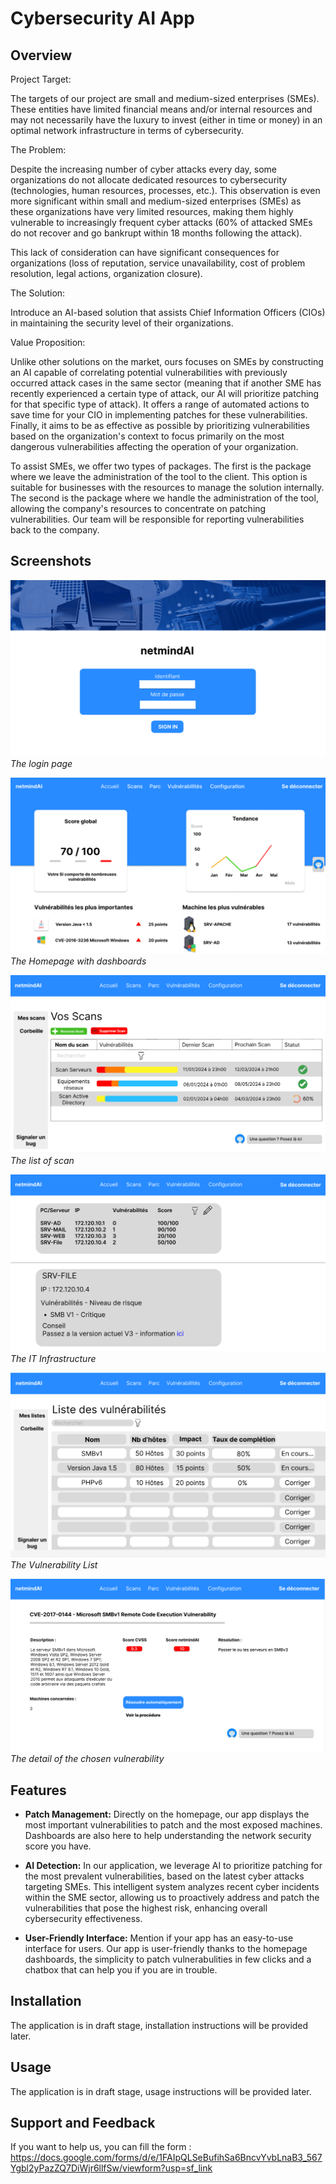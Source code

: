 # Cybersecurity AI App

## Overview

Project Target:

The targets of our project are small and medium-sized enterprises (SMEs). These entities have limited financial means and/or internal resources and may not necessarily have the luxury to invest (either in time or money) in an optimal network infrastructure in terms of cybersecurity.

The Problem:

Despite the increasing number of cyber attacks every day, some organizations do not allocate dedicated resources to cybersecurity (technologies, human resources, processes, etc.). This observation is even more significant within small and medium-sized enterprises (SMEs) as these organizations have very limited resources, making them highly vulnerable to increasingly frequent cyber attacks (60% of attacked SMEs do not recover and go bankrupt within 18 months following the attack).

This lack of consideration can have significant consequences for organizations (loss of reputation, service unavailability, cost of problem resolution, legal actions, organization closure).

The Solution:

Introduce an AI-based solution that assists Chief Information Officers (CIOs) in maintaining the security level of their organizations.

Value Proposition:

Unlike other solutions on the market, ours focuses on SMEs by constructing an AI capable of correlating potential vulnerabilities with previously occurred attack cases in the same sector (meaning that if another SME has recently experienced a certain type of attack, our AI will prioritize patching for that specific type of attack). It offers a range of automated actions to save time for your CIO in implementing patches for these vulnerabilities. Finally, it aims to be as effective as possible by prioritizing vulnerabilities based on the organization's context to focus primarily on the most dangerous vulnerabilities affecting the operation of your organization.

To assist SMEs, we offer two types of packages. The first is the package where we leave the administration of the tool to the client. This option is suitable for businesses with the resources to manage the solution internally. The second is the package where we handle the administration of the tool, allowing the company's resources to concentrate on patching vulnerabilities. Our team will be responsible for reporting vulnerabilities back to the company.

## Screenshots

![Screenshot 1](image/LoginPage.png)
*The login page*

![Screenshot 2](image/HomepageDashboard.png)
*The Homepage with dashboards*

![Screenshot 3](image/ScanList.png) 
*The list of scan*

![Screenshot 4](image/ITinfrastructure.png)
*The IT Infrastructure*

![Screenshot 5](image/VulnerabilityList.png)
*The Vulnerability List*

![Screenshot 6](image/VulnerabilityDetail.png)
*The detail of the chosen vulnerability*

## Features

- **Patch Management:**
Directly on the homepage, our app displays the most important vulnerabilities to patch and the most exposed machines. Dashboards are also here to help understanding the network security score you have.

- **AI Detection:**
In our application, we leverage AI to prioritize patching for the most prevalent vulnerabilities, based on the latest cyber attacks targeting SMEs. This intelligent system analyzes recent cyber incidents within the SME sector, allowing us to proactively address and patch the vulnerabilities that pose the highest risk, enhancing overall cybersecurity effectiveness.

- **User-Friendly Interface:** Mention if your app has an easy-to-use interface for users.
Our app is user-friendly thanks to the homepage dashboards, the simplicity to patch vulnerabulities in few clicks and a chatbox that can help you if you are in trouble.

## Installation

The application is in draft stage, installation instructions will be provided later.

## Usage

The application is in draft stage, usage instructions will be provided later.

## Support and Feedback
If you want to help us, you can fill the form :
https://docs.google.com/forms/d/e/1FAIpQLSeBufihSa6BncvYvbLnaB3_567Ygbl2yPazZQ7DiWjr6llfSw/viewform?usp=sf_link
